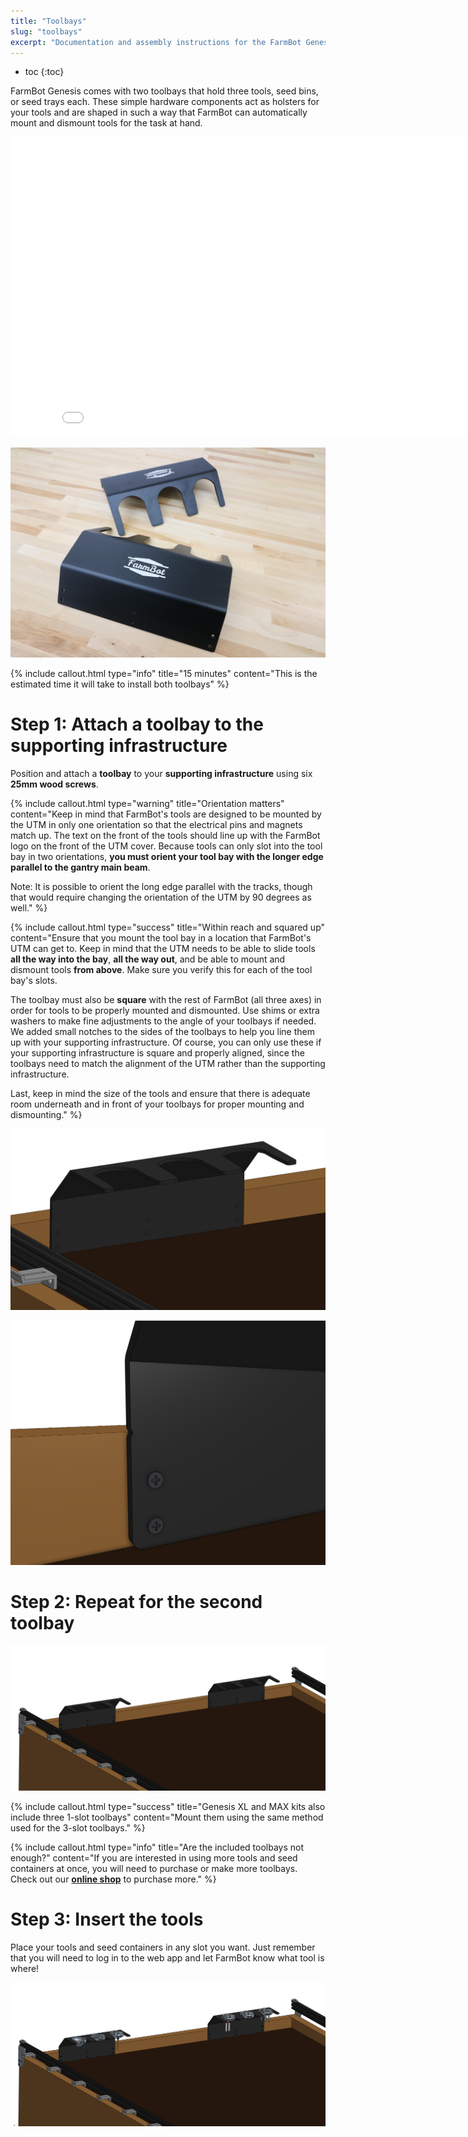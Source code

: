 ```yaml
---
title: "Toolbays"
slug: "toolbays"
excerpt: "Documentation and assembly instructions for the FarmBot Genesis toolbays"
---
```


* toc
{:toc}

FarmBot Genesis comes with two toolbays that hold three tools, seed bins, or seed trays each. These simple hardware components act as holsters for your tools and are shaped in such a way that FarmBot can automatically mount and dismount tools for the task at hand.

<iframe class="embedly-embed" src="//cdn.embedly.com/widgets/media.html?src=https%3A%2F%2Fwww.youtube.com%2Fembed%2FvjvIB5wXmRo%3Ffeature%3Doembed&url=http%3A%2F%2Fwww.youtube.com%2Fwatch%3Fv%3DvjvIB5wXmRo&image=https%3A%2F%2Fi.ytimg.com%2Fvi%2FvjvIB5wXmRo%2Fhqdefault.jpg&key=02466f963b9b4bb8845a05b53d3235d7&type=text%2Fhtml&schema=youtube" width="854" height="480" scrolling="no" frameborder="0" allowfullscreen></iframe>



![Toolbay 3.JPG](Toolbay_3.JPG)



{%
include callout.html
type="info"
title="15 minutes"
content="This is the estimated time it will take to install both toolbays"
%}



# Step 1: Attach a toolbay to the supporting infrastructure

Position and attach a **toolbay** to your **supporting infrastructure** using six **25mm wood screws**.

{%
include callout.html
type="warning"
title="Orientation matters"
content="Keep in mind that FarmBot's tools are designed to be mounted by the UTM in only one orientation so that the electrical pins and magnets match up. The text on the front of the tools should line up with the FarmBot logo on the front of the UTM cover. Because tools can only slot into the tool bay in two orientations, **you must orient your tool bay with the longer edge parallel to the gantry main beam**.

Note: It is possible to orient the long edge parallel with the tracks, though that would require changing the orientation of the UTM by 90 degrees as well."
%}



{%
include callout.html
type="success"
title="Within reach and squared up"
content="Ensure that you mount the tool bay in a location that FarmBot's UTM can get to. Keep in mind that the UTM needs to be able to slide tools **all the way into the bay**, **all the way out**, and be able to mount and dismount tools **from above**. Make sure you verify this for each of the tool bay's slots.

The toolbay must also be **square** with the rest of FarmBot (all three axes) in order for tools to be properly mounted and dismounted. Use shims or extra washers to make fine adjustments to the angle of your toolbays if needed. We added small notches to the sides of the toolbays to help you line them up with your supporting infrastructure. Of course, you can only use these if your supporting infrastructure is square and properly aligned, since the toolbays need to match the alignment of the UTM rather than the supporting infrastructure.

Last, keep in mind the size of the tools and ensure that there is adequate room underneath and in front of your toolbays for proper mounting and dismounting."
%}



![toolbay.JPG](toolbay.JPG)



![toolbay notch.JPG](toolbay_notch.JPG)



# Step 2: Repeat for the second toolbay



![second toolbay.JPG](second_toolbay.JPG)



{%
include callout.html
type="success"
title="Genesis XL and MAX kits also include three 1-slot toolbays"
content="Mount them using the same method used for the 3-slot toolbays."
%}



{%
include callout.html
type="info"
title="Are the included toolbays not enough?"
content="If you are interested in using more tools and seed containers at once, you will need to purchase or make more toolbays. Check out our **[online shop](http://shop.farm.bot)** to purchase more."
%}



# Step 3: Insert the tools

Place your tools and seed containers in any slot you want. Just remember that you will need to log in to the web app and let FarmBot know what tool is where!

![toolbays with tools.JPG](toolbays_with_tools.JPG)

